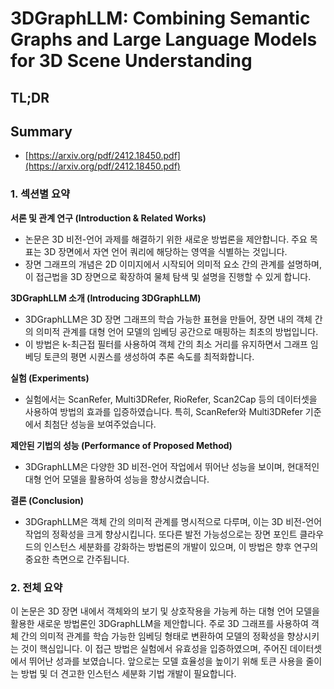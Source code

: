 # 3DGraphLLM: Combining Semantic Graphs and Large Language Models for 3D Scene Understanding
## TL;DR
## Summary
- [https://arxiv.org/pdf/2412.18450.pdf](https://arxiv.org/pdf/2412.18450.pdf)

### 1. 섹션별 요약

**서론 및 관계 연구 (Introduction & Related Works)**
- 논문은 3D 비전-언어 과제를 해결하기 위한 새로운 방법론을 제안합니다. 주요 목표는 3D 장면에서 자연 언어 쿼리에 해당하는 영역을 식별하는 것입니다.
- 장면 그래프의 개념은 2D 이미지에서 시작되어 의미적 요소 간의 관계를 설명하며, 이 접근법을 3D 장면으로 확장하여 물체 탐색 및 설명을 진행할 수 있게 합니다.

**3DGraphLLM 소개 (Introducing 3DGraphLLM)**
- 3DGraphLLM은 3D 장면 그래프의 학습 가능한 표현을 만들어, 장면 내의 객체 간의 의미적 관계를 대형 언어 모델의 임베딩 공간으로 매핑하는 최초의 방법입니다.
- 이 방법은 k-최근접 필터를 사용하여 객체 간의 최소 거리를 유지하면서 그래프 임베딩 토큰의 평면 시퀀스를 생성하여 추론 속도를 최적화합니다.

**실험 (Experiments)**
- 실험에서는 ScanRefer, Multi3DRefer, RioRefer, Scan2Cap 등의 데이터셋을 사용하여 방법의 효과를 입증하였습니다. 특히, ScanRefer와 Multi3DRefer 기준에서 최첨단 성능을 보여주었습니다.

**제안된 기법의 성능 (Performance of Proposed Method)**
- 3DGraphLLM은 다양한 3D 비전-언어 작업에서 뛰어난 성능을 보이며, 현대적인 대형 언어 모델을 활용하여 성능을 향상시켰습니다.

**결론 (Conclusion)**
- 3DGraphLLM은 객체 간의 의미적 관계를 명시적으로 다루며, 이는 3D 비전-언어 작업의 정확성을 크게 향상시킵니다. 또다른 발전 가능성으로는 장면 포인트 클라우드의 인스턴스 세분화를 강화하는 방법론의 개발이 있으며, 이 방법은 향후 연구의 중요한 측면으로 간주됩니다.

### 2. 전체 요약

이 논문은 3D 장면 내에서 객체와의 보기 및 상호작용을 가능케 하는 대형 언어 모델을 활용한 새로운 방법론인 3DGraphLLM을 제안합니다. 주로 3D 그래프를 사용하여 객체 간의 의미적 관계를 학습 가능한 임베딩 형태로 변환하여 모델의 정확성을 향상시키는 것이 핵심입니다. 이 접근 방법은 실험에서 유효성을 입증하였으며, 주어진 데이터셋에서 뛰어난 성과를 보였습니다. 앞으로는 모델 효율성을 높이기 위해 토큰 사용을 줄이는 방법 및 더 견고한 인스턴스 세분화 기법 개발이 필요합니다.